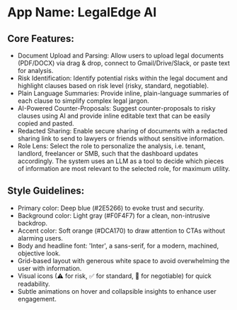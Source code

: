# **App Name**: LegalEdge AI

## Core Features:

- Document Upload and Parsing: Allow users to upload legal documents (PDF/DOCX) via drag & drop, connect to Gmail/Drive/Slack, or paste text for analysis.
- Risk Identification: Identify potential risks within the legal document and highlight clauses based on risk level (risky, standard, negotiable).
- Plain Language Summaries: Provide inline, plain-language summaries of each clause to simplify complex legal jargon.
- AI-Powered Counter-Proposals: Suggest counter-proposals to risky clauses using AI and provide inline editable text that can be easily copied and pasted.
- Redacted Sharing: Enable secure sharing of documents with a redacted sharing link to send to lawyers or friends without sensitive information.
- Role Lens: Select the role to personalize the analysis, i.e. tenant, landlord, freelancer or SMB, such that the dashboard updates accordingly. The system uses an LLM as a tool to decide which pieces of information are most relevant to the selected role, for maximum utility.

## Style Guidelines:

- Primary color: Deep blue (#2E5266) to evoke trust and security.
- Background color: Light gray (#F0F4F7) for a clean, non-intrusive backdrop.
- Accent color: Soft orange (#DCA170) to draw attention to CTAs without alarming users.
- Body and headline font: 'Inter', a sans-serif, for a modern, machined, objective look.
- Grid-based layout with generous white space to avoid overwhelming the user with information.
- Visual icons (⚠ for risk, ✅ for standard, 🤝 for negotiable) for quick readability.
- Subtle animations on hover and collapsible insights to enhance user engagement.
